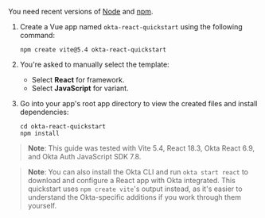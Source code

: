 You need recent versions of [Node](https://nodejs.org/en/) and  [npm](https://www.npmjs.com/).

1. Create a Vue app named `okta-react-quickstart` using the following command:

   ```shell
   npm create vite@5.4 okta-react-quickstart
   ```

2. You're asked to manually select the template:

    * Select **React** for framework.
    * Select **JavaScript** for variant.

3. Go into your app's root app directory to view the created files and install dependencies:

   ```shell
   cd okta-react-quickstart
   npm install
   ```

> **Note**: This guide was tested with Vite 5.4, React 18.3, Okta React 6.9, and Okta Auth JavaScript SDK 7.8.

> **Note**: You can also install the Okta CLI and run `okta start react` to download and configure a React app with Okta integrated. This quickstart uses `npm create vite`'s output instead, as it's easier to understand the Okta-specific additions if you work through them yourself.
